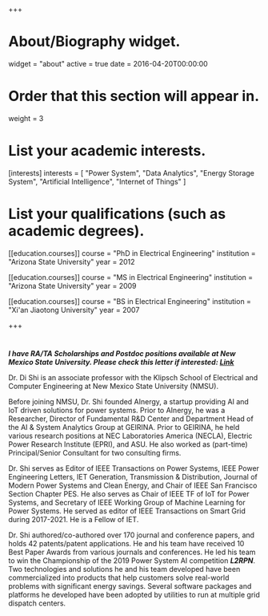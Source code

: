 +++
# About/Biography widget.
widget = "about"
active = true
date = 2016-04-20T00:00:00

# Order that this section will appear in.
weight = 3

# List your academic interests.
[interests]
  interests = [
    "Power System",
    "Data Analytics",
    "Energy Storage System",
    "Artificial Intelligence",
    "Internet of Things"
  ]

# List your qualifications (such as academic degrees).
[[education.courses]]
  course = "PhD in Electrical Engineering"
  institution = "Arizona State University"
  year = 2012

[[education.courses]]
  course = "MS in Electrical Engineering"
  institution = "Arizona State University"
  year = 2009

[[education.courses]]
  course = "BS in Electrical Engineering"
  institution = "Xi'an Jiaotong University"
  year = 2007
 
+++

# 
***I have RA/TA Scholarships and Postdoc positions available at New Mexico State University. Please check this letter if interested: <a href="https://www.dropbox.com/scl/fi/w5rjdj87n4bhtbrtmiwnr/Letter-to-prospective-student.pdf?rlkey=ci5xstl32wxjkjv5yzbolub05&dl=0">Link</a>***


Dr. Di Shi is an associate professor with the Klipsch School of Electrical and Computer Engineering at New Mexico State University (NMSU).

Before joining NMSU, Dr. Shi founded AInergy, a startup providing AI and IoT driven solutions for power systems. Prior to AInergy, he was a Researcher, Director of Fundamental R&D Center and Department Head of the AI & System Analytics Group at GEIRINA. Prior to GEIRINA, he held various research positions at NEC Laboratories America (NECLA), Electric Power Research Institute (EPRI), and ASU. He also worked as (part-time) Principal/Senior Consultant for two consulting firms. 

Dr. Shi serves as Editor of IEEE Transactions on Power Systems, IEEE Power Engineering Letters, IET Generation, Transmission & Distribution, Journal of Modern Power Systems and Clean Energy, and Chair of IEEE San Francisco Section Chapter PES. He also serves as Chair of IEEE TF of IoT for Power Systems, and Secretary of IEEE Working Group of Machine Learning for Power Systems. He served as editor of IEEE Transactions on Smart Grid during 2017-2021. He is a Fellow of IET.

Dr. Shi authored/co-authored over 170 journal and conference papers, and holds 42 patents/patent applications. He and his team have received 10 Best Paper Awards from various journals and conferences. He led his team to win the Championship of the 2019 Power System AI competition ***L2RPN***. Two technologies and solutions he and his team developed have been commercialized into products that help customers solve real-world problems with significant energy savings. Several software packages and platforms he developed have been adopted by utilities to run at multiple grid dispatch centers. 
